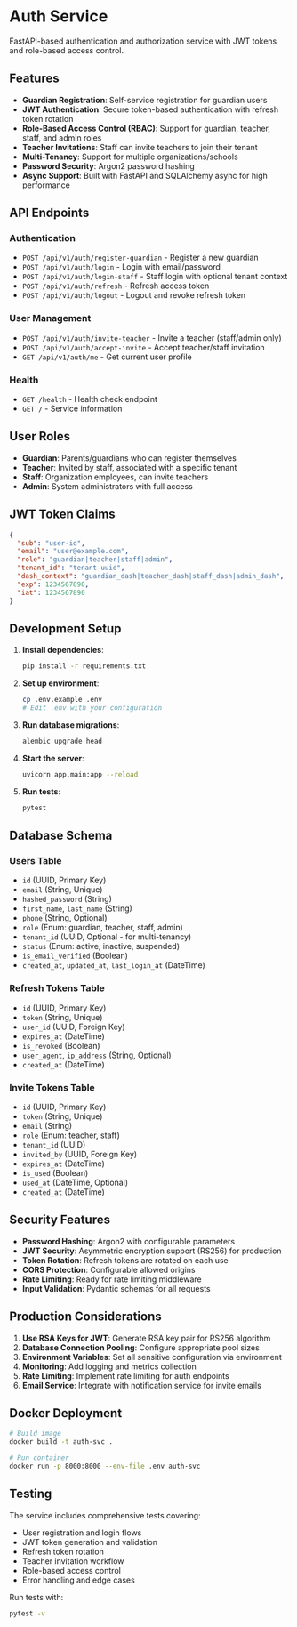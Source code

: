 # Auth Service

FastAPI-based authentication and authorization service with JWT tokens and role-based access control.

## Features

- **Guardian Registration**: Self-service registration for guardian users
- **JWT Authentication**: Secure token-based authentication with refresh token rotation
- **Role-Based Access Control (RBAC)**: Support for guardian, teacher, staff, and admin roles
- **Teacher Invitations**: Staff can invite teachers to join their tenant
- **Multi-Tenancy**: Support for multiple organizations/schools
- **Password Security**: Argon2 password hashing
- **Async Support**: Built with FastAPI and SQLAlchemy async for high performance

## API Endpoints

### Authentication

- `POST /api/v1/auth/register-guardian` - Register a new guardian
- `POST /api/v1/auth/login` - Login with email/password
- `POST /api/v1/auth/login-staff` - Staff login with optional tenant context
- `POST /api/v1/auth/refresh` - Refresh access token
- `POST /api/v1/auth/logout` - Logout and revoke refresh token

### User Management

- `POST /api/v1/auth/invite-teacher` - Invite a teacher (staff/admin only)
- `POST /api/v1/auth/accept-invite` - Accept teacher/staff invitation
- `GET /api/v1/auth/me` - Get current user profile

### Health

- `GET /health` - Health check endpoint
- `GET /` - Service information

## User Roles

- **Guardian**: Parents/guardians who can register themselves
- **Teacher**: Invited by staff, associated with a specific tenant
- **Staff**: Organization employees, can invite teachers
- **Admin**: System administrators with full access

## JWT Token Claims

```json
{
  "sub": "user-id",
  "email": "user@example.com", 
  "role": "guardian|teacher|staff|admin",
  "tenant_id": "tenant-uuid",
  "dash_context": "guardian_dash|teacher_dash|staff_dash|admin_dash",
  "exp": 1234567890,
  "iat": 1234567890
}
```

## Development Setup

1. **Install dependencies**:

   ```bash
   pip install -r requirements.txt
   ```

2. **Set up environment**:

   ```bash
   cp .env.example .env
   # Edit .env with your configuration
   ```

3. **Run database migrations**:

   ```bash
   alembic upgrade head
   ```

4. **Start the server**:

   ```bash
   uvicorn app.main:app --reload
   ```

5. **Run tests**:

   ```bash
   pytest
   ```

## Database Schema

### Users Table

- `id` (UUID, Primary Key)
- `email` (String, Unique)
- `hashed_password` (String)
- `first_name`, `last_name` (String)
- `phone` (String, Optional)
- `role` (Enum: guardian, teacher, staff, admin)
- `tenant_id` (UUID, Optional - for multi-tenancy)
- `status` (Enum: active, inactive, suspended)
- `is_email_verified` (Boolean)
- `created_at`, `updated_at`, `last_login_at` (DateTime)

### Refresh Tokens Table

- `id` (UUID, Primary Key)
- `token` (String, Unique)
- `user_id` (UUID, Foreign Key)
- `expires_at` (DateTime)
- `is_revoked` (Boolean)
- `user_agent`, `ip_address` (String, Optional)
- `created_at` (DateTime)

### Invite Tokens Table

- `id` (UUID, Primary Key)
- `token` (String, Unique)
- `email` (String)
- `role` (Enum: teacher, staff)
- `tenant_id` (UUID)
- `invited_by` (UUID, Foreign Key)
- `expires_at` (DateTime)
- `is_used` (Boolean)
- `used_at` (DateTime, Optional)
- `created_at` (DateTime)

## Security Features

- **Password Hashing**: Argon2 with configurable parameters
- **JWT Security**: Asymmetric encryption support (RS256) for production
- **Token Rotation**: Refresh tokens are rotated on each use
- **CORS Protection**: Configurable allowed origins
- **Rate Limiting**: Ready for rate limiting middleware
- **Input Validation**: Pydantic schemas for all requests

## Production Considerations

1. **Use RSA Keys for JWT**: Generate RSA key pair for RS256 algorithm
2. **Database Connection Pooling**: Configure appropriate pool sizes
3. **Environment Variables**: Set all sensitive configuration via environment
4. **Monitoring**: Add logging and metrics collection
5. **Rate Limiting**: Implement rate limiting for auth endpoints
6. **Email Service**: Integrate with notification service for invite emails

## Docker Deployment

```bash
# Build image
docker build -t auth-svc .

# Run container
docker run -p 8000:8000 --env-file .env auth-svc
```

## Testing

The service includes comprehensive tests covering:

- User registration and login flows
- JWT token generation and validation
- Refresh token rotation
- Teacher invitation workflow
- Role-based access control
- Error handling and edge cases

Run tests with:

```bash
pytest -v
```
